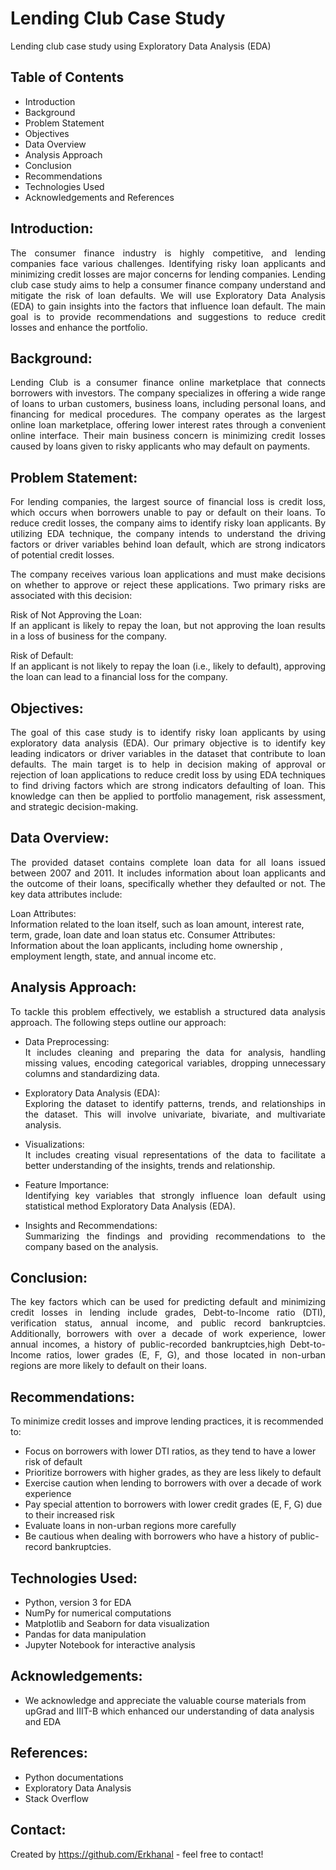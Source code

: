 # Lending Club Case Study
Lending club case study using Exploratory Data Analysis (EDA)

## Table of Contents
* Introduction
* Background
* Problem Statement
* Objectives
* Data Overview
* Analysis Approach 
* Conclusion
* Recommendations
* Technologies Used
* Acknowledgements and References

## Introduction:  
<div align="justify">The consumer finance industry is highly competitive, and lending companies face various challenges. Identifying risky loan applicants and minimizing credit losses are major concerns for lending companies. Lending club case study aims to help a consumer finance company understand and mitigate the risk of loan defaults. We will use Exploratory Data Analysis (EDA) to gain insights into the factors that influence loan default. The main goal is to provide recommendations and suggestions to reduce credit losses and enhance the portfolio.</div>

## Background:  
<div align="justify">Lending Club is a consumer finance online marketplace that connects borrowers with investors. The company specializes in offering a wide range of loans to urban customers, business loans, including personal loans, and financing for medical procedures. The company operates as the largest online loan marketplace, offering lower interest rates through a convenient online interface. Their main business concern is minimizing credit losses caused by loans given to risky applicants who may default on payments.</div>

## Problem Statement:  
<div align="justify">For lending companies, the largest source of financial loss is credit loss, which occurs when borrowers unable to pay or default on their loans. To reduce credit losses, the company aims to identify risky loan applicants. By utilizing EDA technique, the company intends to understand the driving factors or driver variables behind loan default, which are strong indicators of potential credit losses.

The company receives various loan applications and must make decisions on whether to approve or reject these applications. Two primary risks are associated with this decision:

Risk of Not Approving the Loan:<br>
If an applicant is likely to repay the loan, but not approving the loan results in a loss of business for the company.

Risk of Default:<br>
If an applicant is not likely to repay the loan (i.e., likely to default), approving the loan can lead to a financial loss for the company.</div>

## Objectives:  
<div align="justify">The goal of this case study is to identify risky loan applicants by using exploratory data analysis (EDA). Our primary objective is to identify key leading indicators or driver variables in the dataset that contribute to loan defaults. The main target is to help in decision making of approval or rejection of loan applications to reduce credit loss by using EDA techniques to find driving factors which are strong indicators defaulting of loan. This knowledge can then be applied to portfolio management, risk assessment, and strategic decision-making.</div>

## Data Overview: 
<div align="justify">The provided dataset contains complete loan data for all loans issued between 2007 and 2011. It includes information about loan applicants and the outcome of their loans, specifically whether they defaulted or not. The key data attributes include:</div>

Loan Attributes:<br> 
Information related to the loan itself, such as loan amount, interest rate, term, grade, loan date and loan status etc.
Consumer Attributes:<br> 
Information about the loan applicants, including home ownership , employment length, state, and annual income etc.


## Analysis Approach:  
<div align="justify">To tackle this problem effectively, we establish a structured data analysis approach. The following steps outline our approach:

- Data Preprocessing:<br> 
It includes cleaning and preparing the data for analysis, handling missing values, encoding categorical variables, dropping unnecessary columns and standardizing data.

- Exploratory Data Analysis (EDA):<br>  Exploring the dataset to identify patterns, trends, and relationships in the dataset. This will involve univariate, bivariate, and multivariate analysis.

- Visualizations:<br>  It includes creating visual representations of the data to facilitate a better understanding of the insights, trends and relationship.

- Feature Importance:<br>  Identifying key variables that strongly influence loan default using statistical method Exploratory Data Analysis (EDA).

- Insights and Recommendations:<br>  Summarizing the findings and providing recommendations to the company based on the analysis.</div>

## Conclusion:  
<div align="justify">The key factors which can be used for predicting default and minimizing credit losses in lending include grades, Debt-to-Income ratio (DTI), verification status, annual income, and public record bankruptcies. Additionally, borrowers with over a decade of work experience, lower annual incomes, a history of public-recorded bankruptcies,high Debt-to-Income ratios, lower grades (E, F, G), and those located in non-urban regions are more likely to default on their loans.</div>

## Recommendations:  
To minimize credit losses and improve lending practices, it is recommended to:

- Focus on borrowers with lower DTI ratios, as they tend to have a lower risk of default<br>
- Prioritize borrowers with higher grades, as they are less likely to default<br>
- Exercise caution when lending to borrowers with over a decade of work experience<br>
- Pay special attention to borrowers with lower credit grades (E, F, G) due to their increased risk<br>
- Evaluate loans in non-urban regions more carefully<br>
- Be cautious when dealing with borrowers who have a history of public-record bankruptcies.

## Technologies Used:
- Python, version 3 for EDA
- NumPy for numerical computations
- Matplotlib and Seaborn for data visualization
- Pandas for data manipulation
- Jupyter Notebook for interactive analysis

## Acknowledgements:
- We acknowledge and appreciate the valuable course materials from upGrad and IIIT-B which enhanced our understanding of data analysis and EDA
## References:
- Python documentations
- Exploratory Data Analysis
- Stack Overflow

## Contact:
Created by https://github.com/Erkhanal - feel free to contact!
